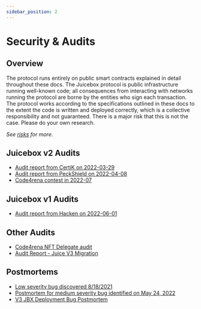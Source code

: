 ```yaml
---
sidebar_position: 2
---
```


# Security & Audits

## Overview

The protocol runs entirely on public smart contracts explained in detail throughout these docs. The Juicebox protocol is public infrastructure running well-known code; all consequences from interacting with networks running the protocol are borne by the entities who sign each transaction. The protocol works according to the specifications outlined in these docs to the extent the code is written and deployed correctly, which is a collective responsibility and not guaranteed. There is a major risk that this is not the case. Please do your own research.

*See [risks](/dev/learn/risks) for more.*

## Juicebox v2 Audits

* [Audit report from CertiK on 2022-03-29](/pdf/certik-audit-report.pdf)
* [Audit report from PeckShield on 2022-04-08](/pdf/peckshield-audit-report.pdf)
* [Code4rena contest in 2022-07](https://code4rena.com/contests/2022-07-juicebox-v2-contest)

## Juicebox v1 Audits

* [Audit report from Hacken on 2022-06-01](https://github.com/People-DAO/Audit-Reports/blob/main/1_%5BJuice%20Protocol_06012022%5DAudit_Report.pdf)

## Other Audits

* [Code4rena NFT Delegate audit](https://code4rena.com/reports/2022-10-juicebox/)
* [Audit Report - Juice V3 Migration](https://hackmd.io/@berndartmueller/2023-01-juice-v3-migration)

## Postmortems

* [Low severity bug discovered 8/18/2021](/updates/juicebox-postmortem-of-low-severity-bug-discovered-8-18-2021)
* [Postmortem for medium severity bug identified on May 24, 2022](https://github.com/jbx-protocol/juice-contracts-v2/blob/main/security/postmortem/5.24.2022.md)
* [V3 JBX Deployment Bug Postmortem](/updates/v3-jbx-postmortem/)

